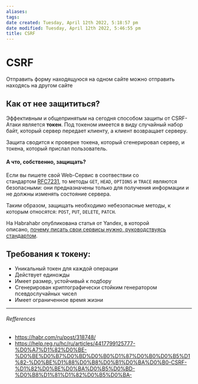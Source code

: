 ```yaml
---
aliases: 
tags: 
date created: Tuesday, April 12th 2022, 5:18:57 pm
date modified: Tuesday, April 12th 2022, 5:46:55 pm
title: CSRF
---
```


# CSRF

Отправить форму  находящуюся на одном сайте можно отправить находясь на другом сайте

## Как от нее защититься?

  

Эффективным и общепринятым на сегодня способом защиты от CSRF-Атаки является **токен**. Под токеном имеется в виду случайный набор байт, который сервер передает клиенту, а клиент возвращает серверу.

  

Защита сводится к проверке токена, который сгенерировал сервер, и токена, который прислал пользователь.

#### А что, собственно, защищать?

  

Если вы пишете свой Web-Сервис в соотвествии со стандартом [RFC7231](https://tools.ietf.org/html/rfc7231#section-4.2), то методы `GET`, `HEAD`, `OPTIONS` и `TRACE` являются безопасными: они предназначены только для получения информации и не должны изменять состояние сервера.

  

Таким образом, защищать необходимо небезопасные методы, к которым относятся: `POST`, `PUT`, `DELETE`, `PATCH`.

  

На Habrahabr опубликована статья от Yandex, в которой описано, [почему писать свои сервисы нужно, руководствуясь стандартом](https://habrahabr.ru/company/yandex/blog/265569/).

## Требования к токену:

- Уникальный токен для каждой операции
- Действует единожды
- Имеет размер, устойчивый к подбору
- Сгенерирован криптографически стойким генератором псевдослучайных чисел
- Имеет ограниченное время жизни


---

###### Refferences

- https://habr.com/ru/post/318748/
- https://help.reg.ru/hc/ru/articles/4417799125777-%D0%A7%D1%82%D0%BE-%D0%BE%D0%B7%D0%BD%D0%B0%D1%87%D0%B0%D0%B5%D1%82-%D0%BE%D1%88%D0%B8%D0%B1%D0%BA%D0%B0-CSRF-%D1%82%D0%BE%D0%BA%D0%B5%D0%BD-%D0%B8%D1%81%D1%82%D0%B5%D0%BA-
